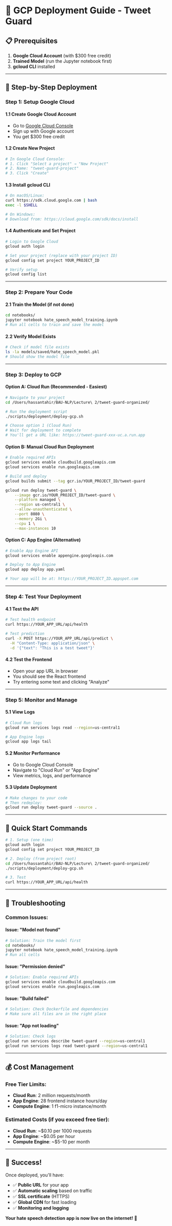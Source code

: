 # 🚀 GCP Deployment Guide - Tweet Guard

## 📋 Prerequisites

1. **Google Cloud Account** (with $300 free credit)
2. **Trained Model** (run the Jupyter notebook first)
3. **gcloud CLI** installed

---

## 🚀 Step-by-Step Deployment

### **Step 1: Setup Google Cloud**

#### 1.1 Create Google Cloud Account
- Go to [Google Cloud Console](https://console.cloud.google.com)
- Sign up with Google account
- You get $300 free credit

#### 1.2 Create New Project
```bash
# In Google Cloud Console:
# 1. Click "Select a project" → "New Project"
# 2. Name: "tweet-guard-project"
# 3. Click "Create"
```

#### 1.3 Install gcloud CLI
```bash
# On macOS/Linux:
curl https://sdk.cloud.google.com | bash
exec -l $SHELL

# On Windows:
# Download from: https://cloud.google.com/sdk/docs/install
```

#### 1.4 Authenticate and Set Project
```bash
# Login to Google Cloud
gcloud auth login

# Set your project (replace with your project ID)
gcloud config set project YOUR_PROJECT_ID

# Verify setup
gcloud config list
```

---

### **Step 2: Prepare Your Code**

#### 2.1 Train the Model (if not done)
```bash
cd notebooks/
jupyter notebook hate_speech_model_training.ipynb
# Run all cells to train and save the model
```

#### 2.2 Verify Model Exists
```bash
# Check if model file exists
ls -la models/saved/hate_speech_model.pkl
# Should show the model file
```

---

### **Step 3: Deploy to GCP**

#### **Option A: Cloud Run (Recommended - Easiest)**

```bash
# Navigate to your project
cd /Users/hassantahir/BAU-NLP/Lecture\ 2/tweet-guard-organized/

# Run the deployment script
./scripts/deployment/deploy-gcp.sh

# Choose option 1 (Cloud Run)
# Wait for deployment to complete
# You'll get a URL like: https://tweet-guard-xxx-uc.a.run.app
```

#### **Option B: Manual Cloud Run Deployment**

```bash
# Enable required APIs
gcloud services enable cloudbuild.googleapis.com
gcloud services enable run.googleapis.com

# Build and deploy
gcloud builds submit --tag gcr.io/YOUR_PROJECT_ID/tweet-guard

gcloud run deploy tweet-guard \
    --image gcr.io/YOUR_PROJECT_ID/tweet-guard \
    --platform managed \
    --region us-central1 \
    --allow-unauthenticated \
    --port 8080 \
    --memory 2Gi \
    --cpu 1 \
    --max-instances 10
```

#### **Option C: App Engine (Alternative)**

```bash
# Enable App Engine API
gcloud services enable appengine.googleapis.com

# Deploy to App Engine
gcloud app deploy app.yaml

# Your app will be at: https://YOUR_PROJECT_ID.appspot.com
```

---

### **Step 4: Test Your Deployment**

#### 4.1 Test the API
```bash
# Test health endpoint
curl https://YOUR_APP_URL/api/health

# Test prediction
curl -X POST https://YOUR_APP_URL/api/predict \
  -H "Content-Type: application/json" \
  -d '{"text": "This is a test tweet"}'
```

#### 4.2 Test the Frontend
- Open your app URL in browser
- You should see the React frontend
- Try entering some text and clicking "Analyze"

---

### **Step 5: Monitor and Manage**

#### 5.1 View Logs
```bash
# Cloud Run logs
gcloud run services logs read --region=us-central1

# App Engine logs
gcloud app logs tail
```

#### 5.2 Monitor Performance
- Go to Google Cloud Console
- Navigate to "Cloud Run" or "App Engine"
- View metrics, logs, and performance

#### 5.3 Update Deployment
```bash
# Make changes to your code
# Then redeploy:
gcloud run deploy tweet-guard --source .
```

---

## 🎯 **Quick Start Commands**

```bash
# 1. Setup (one time)
gcloud auth login
gcloud config set project YOUR_PROJECT_ID

# 2. Deploy (from project root)
cd /Users/hassantahir/BAU-NLP/Lecture\ 2/tweet-guard-organized/
./scripts/deployment/deploy-gcp.sh

# 3. Test
curl https://YOUR_APP_URL/api/health
```

---

## 🔧 **Troubleshooting**

### **Common Issues:**

#### **Issue: "Model not found"**
```bash
# Solution: Train the model first
cd notebooks/
jupyter notebook hate_speech_model_training.ipynb
# Run all cells
```

#### **Issue: "Permission denied"**
```bash
# Solution: Enable required APIs
gcloud services enable cloudbuild.googleapis.com
gcloud services enable run.googleapis.com
```

#### **Issue: "Build failed"**
```bash
# Solution: Check Dockerfile and dependencies
# Make sure all files are in the right place
```

#### **Issue: "App not loading"**
```bash
# Solution: Check logs
gcloud run services describe tweet-guard --region=us-central1
gcloud run services logs read tweet-guard --region=us-central1
```

---

## 💰 **Cost Management**

### **Free Tier Limits:**
- **Cloud Run**: 2 million requests/month
- **App Engine**: 28 frontend instance hours/day
- **Compute Engine**: 1 f1-micro instance/month

### **Estimated Costs (if you exceed free tier):**
- **Cloud Run**: ~$0.10 per 1000 requests
- **App Engine**: ~$0.05 per hour
- **Compute Engine**: ~$5-10 per month

---

## 🎉 **Success!**

Once deployed, you'll have:
- ✅ **Public URL** for your app
- ✅ **Automatic scaling** based on traffic
- ✅ **SSL certificate** (HTTPS)
- ✅ **Global CDN** for fast loading
- ✅ **Monitoring and logging**

**Your hate speech detection app is now live on the internet!** 🚀
